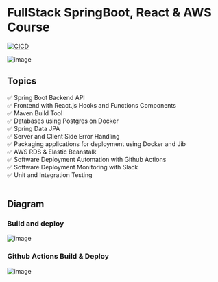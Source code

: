 # FullStack SpringBoot, React & AWS Course

[![CICD](https://github.com/nicoardizzoli/fullstack-springboot-aws/actions/workflows/deploy.yml/badge.svg?branch=main)](https://github.com/nicoardizzoli/fullstack-springboot-aws/actions/workflows/deploy.yml)

![image](https://user-images.githubusercontent.com/90424996/168450704-95612a04-d6b3-4ad0-9568-24ed0030ff3e.png)

## Topics

✅ Spring Boot Backend API
<br>
✅ Frontend with React.js Hooks and Functions Components
<br>
✅ Maven Build Tool
<br>
✅ Databases using Postgres on Docker
<br>
✅ Spring Data JPA
<br>
✅ Server and Client Side Error Handling
<br>
✅ Packaging applications for deployment using Docker and Jib
<br>
✅ AWS RDS & Elastic Beanstalk
<br>
✅ Software Deployment Automation with Github Actions
<br>
✅ Software Deployment Monitoring with Slack
<br>
✅ Unit and Integration Testing
<br>
<br>

## Diagram
### Build and deploy 
![image](https://user-images.githubusercontent.com/90424996/168450909-d8ab250f-1577-40f6-abc4-ade83c5e27ad.png)

### Github Actions Build & Deploy
![image](https://user-images.githubusercontent.com/90424996/168450934-df715e70-a33b-4715-9ea8-429874d2826a.png)
